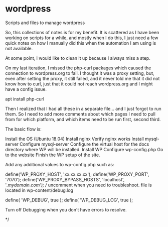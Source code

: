 # wordpress
Scripts and files to manage wordpress

So, this collections of notes is for my benefit. It is scattered as I have been working on scripts for a while, and mostly when I do this, I just need 
a few quick notes on how I manually did this when the automation I am using is not available.

At some point, I would like to clean it up because I always miss a step.

On my last iteration, I missed the php-curl packages which caused the connection to wordpress.org to fail. I thought it was a proxy setting, but, 
even after setting the proxy, it still failed, and it never told me that it did not know how to curl, just that it could not reach wordpress.org and I might 
have a config issue. 

apt install php-curl 
 
 Then I realized that I had all these in a separate file... and I just forgot to run them. So I need to add more comments about which pages 
 I need to pull from for which platform, and which items need to be run first, second third.
 
 The basic flow is:
 
 Install the OS (Ubuntu 18.04)
 Install nginx
 Verify nginx works
 Install mysql-server
 Configure mysql-server
 Configure the virtual host for the docs directory where WP will be installed.
 Install WP
 Configure wp-config.php
 Go to the website
 Finish the WP setup of the site.
 
 
Add any additional values to wp-config.php such as:

define('WP_PROXY_HOST', 'xx.xx.xx.xx');
define('WP_PROXY_PORT', '7070');
define('WP_PROXY_BYPASS_HOSTS', 'localhost', '*.mydomain.com');
/* uncomment when you need to troubleshoot. file is located in wp-content/debug.log 

define( 'WP_DEBUG', true );
define( 'WP_DEBUG_LOG', true );

Turn off Debugging when you don't have errors to resolve.

*/

